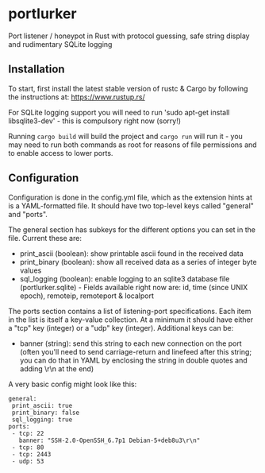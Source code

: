 # portlurker
Port listener / honeypot in Rust with protocol guessing, safe string display and rudimentary SQLite logging

## Installation
To start, first install the latest stable version of rustc & Cargo by following the instructions at: https://www.rustup.rs/

For SQLite logging support you will need to run 'sudo apt-get install libsqlite3-dev' - this is compulsory right now (sorry!)

Running `cargo build` will build the project and `cargo run` will run it - you may need to run both commands as root for reasons of file permissions and to enable access to lower ports.

## Configuration
Configuration is done in the config.yml file, which as the extension hints at is a YAML-formatted file. It should have two top-level keys called "general" and "ports".

The general section has subkeys for the different options you can set in the file. Current these are:
 - print_ascii (boolean): show printable ascii found in the received data
 - print_binary (boolean): show all received data as a series of integer byte values
 - sql_logging (boolean): enable logging to an sqlite3 database file (portlurker.sqlite) - Fields available right now are: id, time (since UNIX epoch), remoteip, remoteport & localport

The ports section contains a list of listening-port specifications. Each item in the list is itself a key-value collection. At a minimum it should have either a "tcp" key (integer) or a "udp" key (integer). Additional keys can be:
 - banner (string): send this string to each new connection on the port (often you'll need to send carriage-return and linefeed after this string; you can do that in YAML by enclosing the string in double quotes and adding \r\n at the end)

A very basic config might look like this:
```
general:
 print_ascii: true
 print_binary: false
 sql_logging: true
ports:
 - tcp: 22
   banner: "SSH-2.0-OpenSSH_6.7p1 Debian-5+deb8u3\r\n"
 - tcp: 80
 - tcp: 2443
 - udp: 53
```
